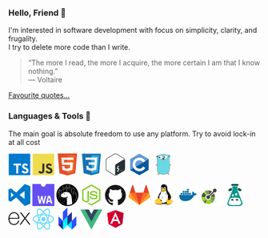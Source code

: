 ### Hello, Friend 👋

I'm interested in software development with focus on simplicity, clarity, and
frugality.  
I try to delete more code than I write.

> “The more I read, the more I acquire, the more certain I am that I know
> nothing.”  
> ― Voltaire

[Favourite quotes...](./QUOTES.md)

### Languages & Tools 🔨

The main goal is absolute freedom to use any platform. Try to avoid lock-in at
all cost

![alt](icons/typescript.svg)
![alt](icons/javascript.svg)
![alt](icons/html.svg)
![alt](icons/css.svg)
![alt](icons/bash.svg)
![alt](icons/c.svg)
![alt](icons/go.svg)

![alt](icons/vscode.svg)
![alt](icons/webassembly.svg)
![alt](icons/deno.svg)
![alt](icons/nodejs.svg)
![alt](icons/github.svg)
![alt](icons/gitlab.svg)
![alt](icons/linux.svg)
![alt](icons/docker.svg)
![alt](icons/openapi.svg)
![alt](icons/i18n.svg)
![alt](icons/express.js.svg)
![alt](icons/react.svg)
![alt](icons/lit-element.svg)
![alt](icons/vue.svg)
![alt](icons/angular.svg)

<!-- [More skills...](./SKILLS.md) -->
